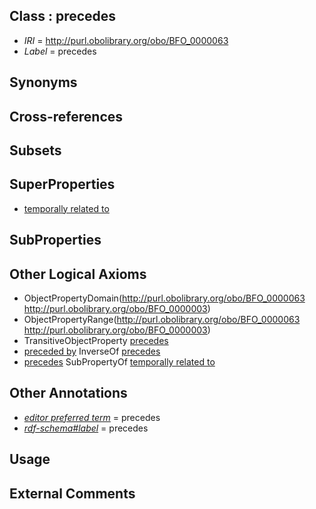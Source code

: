 
## Class : precedes

 * *IRI* = http://purl.obolibrary.org/obo/BFO_0000063
 * *Label* = precedes

## Synonyms


## Cross-references


## Subsets


## SuperProperties

 * [temporally related to](../../RO/22/RO_0002222.md)

## SubProperties


## Other Logical Axioms

 * ObjectPropertyDomain(<http://purl.obolibrary.org/obo/BFO_0000063> <http://purl.obolibrary.org/obo/BFO_0000003>)
 * ObjectPropertyRange(<http://purl.obolibrary.org/obo/BFO_0000063> <http://purl.obolibrary.org/obo/BFO_0000003>)
 * TransitiveObjectProperty [precedes](../../BFO/63/BFO_0000063.md)
 * [preceded by](../../BFO/62/BFO_0000062.md) InverseOf [precedes](../../BFO/63/BFO_0000063.md)
 * [precedes](../../BFO/63/BFO_0000063.md) SubPropertyOf [temporally related to](../../RO/22/RO_0002222.md)

## Other Annotations

 * *[editor preferred term](../../IAO/11/IAO_0000111.md)* = precedes
 * *[rdf-schema#label](../../el/rdf-schema#label.md)* = precedes

## Usage


## External Comments

